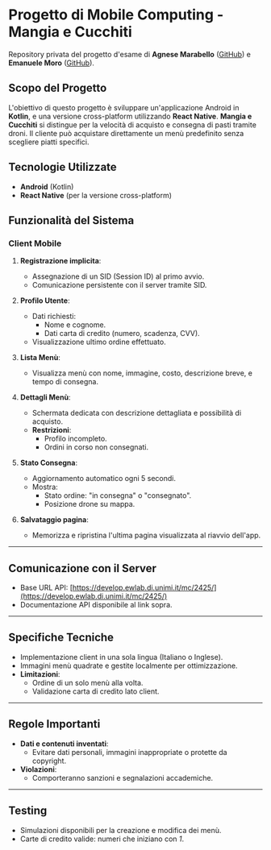 # Progetto di Mobile Computing - **Mangia e Cucchiti**

Repository privata del progetto d'esame di **Agnese Marabello** ([GitHub](https://github.com/agnesemarabello)) e **Emanuele Moro** ([GitHub](https://github.com/hikerema)).

## Scopo del Progetto
L'obiettivo di questo progetto è sviluppare un'applicazione Android in **Kotlin**, e una versione cross-platform utilizzando **React Native**.
**Mangia e Cucchiti** si distingue per la velocità di acquisto e consegna di pasti tramite droni. Il cliente può acquistare direttamente un menù predefinito senza scegliere piatti specifici.

## Tecnologie Utilizzate
- **Android** (Kotlin)
- **React Native** (per la versione cross-platform)

## Funzionalità del Sistema
### Client Mobile
1. **Registrazione implicita**:
   - Assegnazione di un SID (Session ID) al primo avvio.
   - Comunicazione persistente con il server tramite SID.

2. **Profilo Utente**:
   - Dati richiesti:
     - Nome e cognome.
     - Dati carta di credito (numero, scadenza, CVV).
   - Visualizzazione ultimo ordine effettuato.

3. **Lista Menù**:
   - Visualizza menù con nome, immagine, costo, descrizione breve, e tempo di consegna.

4. **Dettagli Menù**:
   - Schermata dedicata con descrizione dettagliata e possibilità di acquisto.
   - **Restrizioni**:
     - Profilo incompleto.
     - Ordini in corso non consegnati.

5. **Stato Consegna**:
   - Aggiornamento automatico ogni 5 secondi.
   - Mostra:
     - Stato ordine: "in consegna" o "consegnato".
     - Posizione drone su mappa.

6. **Salvataggio pagina**:
   - Memorizza e ripristina l'ultima pagina visualizzata al riavvio dell'app.

---

## Comunicazione con il Server
- Base URL API: [https://develop.ewlab.di.unimi.it/mc/2425/](https://develop.ewlab.di.unimi.it/mc/2425/)
- Documentazione API disponibile al link sopra.

---

## Specifiche Tecniche
- Implementazione client in una sola lingua (Italiano o Inglese).
- Immagini menù quadrate e gestite localmente per ottimizzazione.
- **Limitazioni**:
  - Ordine di un solo menù alla volta.
  - Validazione carta di credito lato client.

---

## Regole Importanti
- **Dati e contenuti inventati**:
  - Evitare dati personali, immagini inappropriate o protette da copyright.
- **Violazioni**:
  - Comporteranno sanzioni e segnalazioni accademiche.

---

## Testing
- Simulazioni disponibili per la creazione e modifica dei menù.
- Carte di credito valide: numeri che iniziano con *1*.


